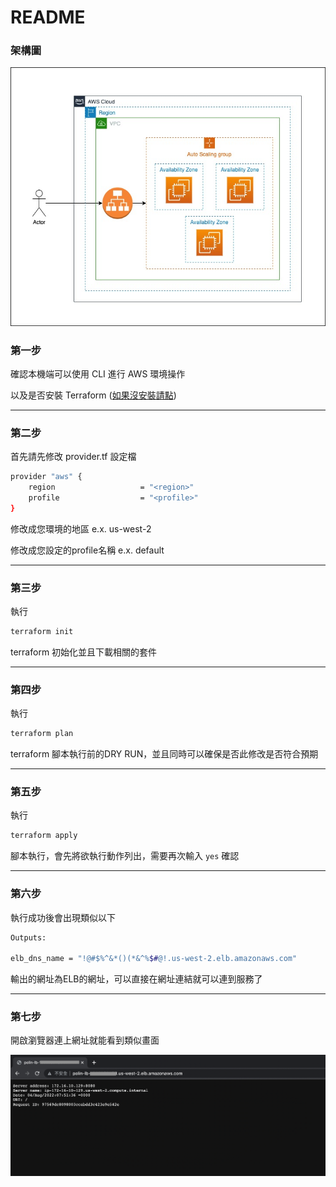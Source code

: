 # README

### 架構圖

![image](https://github.com/polinhou/terraform-aws/blob/master/architecture.jpeg)

### 第一步

確認本機端可以使用 CLI 進行 AWS 環境操作

以及是否安裝 Terraform ([如果沒安裝請點](https://www.terraform.io/downloads))

---

### 第二步

首先請先修改 provider.tf 設定檔

```bash
provider "aws" {
    region                   = "<region>"
    profile                  = "<profile>"
}
```

<region> 修改成您環境的地區 e.x. us-west-2

<profile> 修改成您設定的profile名稱 e.x. default 

----

### 第三步

執行
```bash
terraform init
```

terraform 初始化並且下載相關的套件

---

### 第四步

執行
```bash
terraform plan
```

terraform 腳本執行前的DRY RUN，並且同時可以確保是否此修改是否符合預期

---

### 第五步

執行
```bash
terraform apply
```

腳本執行，會先將欲執行動作列出，需要再次輸入 `yes` 確認

---

### 第六步

執行成功後會出現類似以下
```bash
Outputs:

elb_dns_name = "!@#$%^&*()(*&^%$#@!.us-west-2.elb.amazonaws.com"
```

輸出的網址為ELB的網址，可以直接在網址連結就可以連到服務了

---

### 第七步

開啟瀏覽器連上網址就能看到類似畫面

![image](https://github.com/polinhou/terraform-aws/blob/master/result.png)
